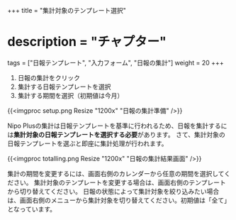 +++
title = "集計対象のテンプレート選択"
# description = "チャプター"
tags = ["日報テンプレート", "入力フォーム", "日報の集計"]
weight = 20
+++


1. 日報の集計をクリック
1. 集計する日報テンプレートを選択
1. 集計する期間を選択（初期値は今月）

{{<imgproc setup.png Resize "1200x" "日報の集計準備" />}}

Nipo Plusの集計は日報テンプレートを基準に行われるため、日報を集計するには**集計対象の日報テンプレートを選択する必要**があります。
さて、集計対象の日報テンプレートを選ぶと即座に集計処理が行われます。

{{<imgproc totalling.png Resize "1200x" "日報の集計結果画面" />}}

集計の期間を変更するには、画面右側のカレンダーから任意の期間を選択してください。
集計対象のテンプレートを変更する場合は、画面右側のテンプレートから切り替えてください。
日報の状態によって集計対象を絞り込みたい場合は、画面右側のメニューから集計対象を切り替えてください。初期値は「全て」となっています。

